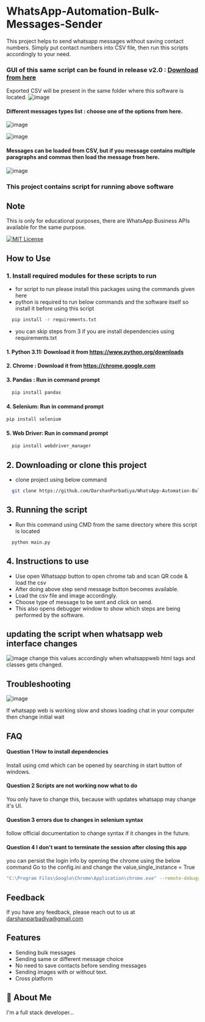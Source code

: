 # WhatsApp-Automation-Bulk-Messages-Sender

This project helps to send whatsapp messages without saving contact numbers. Simply put contact numbers into CSV file, then run this scripts accordingly to your need.

### GUI of this same script can be found in release v2.0 : [Download from here](https://github.com/DarshanParbadiya/WhatsApp-Automation-Bulk-Messages-Images-Sender/releases/tag/v2.0)

Exported CSV will be present in the same folder where this software is located.
![image](https://github.com/user-attachments/assets/681271eb-cd8c-4cbd-ae59-0f76ce9cdd5f)

#### Different messages types list : choose one of the options from here.

![image](https://github.com/user-attachments/assets/b4cea075-0cce-4475-9beb-37a77fd79655)

![image](https://github.com/user-attachments/assets/1a9d23e7-a307-4a6d-b3e1-07a092e37dc4)

#### Messages can be loaded from CSV, but if you message contains multiple paragraphs and commas then load the message from here.

![image](https://github.com/user-attachments/assets/94cf51b1-1599-4133-b91f-0d3f178c6863)

### This project contains script for running above software

## Note

This is only for educational purposes, there are WhatsApp Business APIs available for the same purpose.

[![MIT License](https://img.shields.io/badge/License-MIT-green.svg)](https://choosealicense.com/licenses/mit/)

## How to Use

### 1. Install required modules for these scripts to run

- for script to run please install this packages using the commands given here
- python is required to run below commands and the software itself so install it before using this script

```bash
  pip install -r requirements.txt
```

- you can skip steps from 3 if you are install dependencies using requirements.txt

#### 1. Python 3.11: Download it from https://www.python.org/downloads

#### 2. Chrome : Download it from https://chrome.google.com

#### 3. Pandas : Run in command prompt

```bash
  pip install pandas
```

#### 4. Selenium: Run in command prompt

```bash
pip install selenium
```

#### 5. Web Driver: Run in command prompt

```bash
  pip install webdriver_manager
```

## 2. Downloading or clone this project

- clone project using below command

```bash
  git clone https://github.com/DarshanParbadiya/WhatsApp-Automation-Bulk-Messages-Sender.git
```

## 3. Running the script

- Run this command using CMD from the same directory where this script is located

```bash
  python main.py
```

## 4. Instructions to use

- Use open Whatsapp button to open chrome tab and scan QR code & load the csv
- After doing above step send message button becomes available.
- Load the csv file and image accordingly.
- Choose type of message to be sent and click on send.
- This also opens debugger window to show which steps are being performed by the software.

## updating the script when whatsapp web interface changes

![image](https://github.com/user-attachments/assets/9035b99e-76bf-43d6-a2e3-bd3b3e207ad9)
change this values accordingly when whatsappweb html tags and classes gets changed.

## Troubleshooting

![image](https://github.com/user-attachments/assets/f8410d8f-fb56-4e6b-b1cd-9416af3ce6e2)

If whatsapp web is working slow and shows loading chat in your computer then change initial wait

## FAQ

#### Question 1 How to install dependencies

Install using cmd which can be opened by searching in start button of windows.

#### Question 2 Scripts are not working now what to do

You only have to change this, because with updates whatsapp may change it's UI.

#### Question 3 errors due to changes in selenium syntax

follow official documentation to change syntax if it changes in the future.

#### Question 4 I don't want to terminate the session after closing this app
you can persist the login info by opening the chrome using the below command
Go to the config.ini and change the value,single_instance = True
```bash
"C:\Program Files\Google\Chrome\Application\chrome.exe" --remote-debugging-port=9222 --user-data-dir="C:\selenium\ChromeProfile"
```

## Feedback

If you have any feedback, please reach out to us at darshanparbadiya@gmail.com

## Features

- Sending bulk messages
- Sending same or different message choice
- No need to save contacts before sending messages
- Sending images with or without text.
- Cross platform

## 🚀 About Me

I'm a full stack developer...
